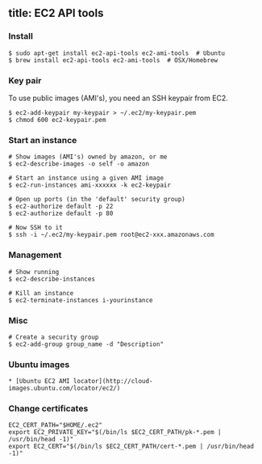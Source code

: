 title: EC2 API tools
---

### Install

    $ sudo apt-get install ec2-api-tools ec2-ami-tools  # Ubuntu
    $ brew install ec2-api-tools ec2-ami-tools  # OSX/Homebrew

### Key pair

To use public images (AMI's), you need an SSH keypair from EC2.

    $ ec2-add-keypair my-keypair > ~/.ec2/my-keypair.pem
    $ chmod 600 ec2-keypair.pem

### Start an instance

    # Show images (AMI's) owned by amazon, or me
    $ ec2-describe-images -o self -o amazon

    # Start an instance using a given AMI image
    $ ec2-run-instances ami-xxxxxx -k ec2-keypair

    # Open up ports (in the 'default' security group)
    $ ec2-authorize default -p 22
    $ ec2-authorize default -p 80

    # Now SSH to it
    $ ssh -i ~/.ec2/my-keypair.pem root@ec2-xxx.amazonaws.com

### Management

    # Show running
    $ ec2-describe-instances

    # Kill an instance
    $ ec2-terminate-instances i-yourinstance

### Misc

    # Create a security group
    $ ec2-add-group group_name -d "Description"

### Ubuntu images

    * [Ubuntu EC2 AMI locator](http://cloud-images.ubuntu.com/locator/ec2/)

### Change certificates

    EC2_CERT_PATH="$HOME/.ec2"
    export EC2_PRIVATE_KEY="$(/bin/ls $EC2_CERT_PATH/pk-*.pem | /usr/bin/head -1)"
    export EC2_CERT="$(/bin/ls $EC2_CERT_PATH/cert-*.pem | /usr/bin/head -1)"
